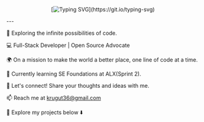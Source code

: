 <div align="center">
  
[![Typing SVG](https://readme-typing-svg.demolab.com/?lines=Hello+World!;This+is+Kelvin+Rugut;Welcome+To+My+Profile!)](https://git.io/typing-svg)

</div>
---

🚀 Exploring the infinite possibilities of code.

💻 Full-Stack Developer | Open Source Advocate

🌍 On a mission to make the world a better place, one line of code at a time.

🌱 Currently learning SE Foundations at ALX(Sprint 2).

💬 Let's connect! Share your thoughts and ideas with me.

📫 Reach me at krugut36@gmail.com

🔗 Explore my projects below ⬇️
